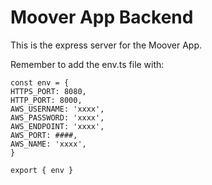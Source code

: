 # Moover App Backend

This is the express server for the Moover App.

Remember to add the env.ts file with:

```
const env = {
HTTPS_PORT: 8080,
HTTP_PORT: 8000,
AWS_USERNAME: 'xxxx',
AWS_PASSWORD: 'xxxx',
AWS_ENDPOINT: 'xxxx',
AWS_PORT: ####,
AWS_NAME: 'xxxx',
}

export { env }
```

